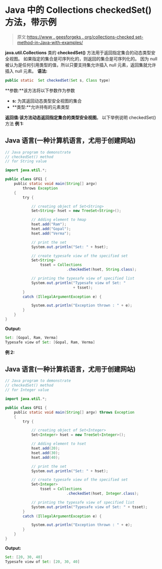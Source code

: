 # Java 中的 Collections checkedSet()方法，带示例

> 原文:[https://www . geesforgeks . org/collections-checked set-method-in-Java-with-examples/](https://www.geeksforgeeks.org/collections-checkedset-method-in-java-with-examples/)

**java.util.Collections** 类的 **checkedSet()** 方法用于返回指定集合的动态类型安全视图。
如果指定的集合是可序列化的，则返回的集合是可序列化的。
因为 null 被认为是任何引用类型的值，所以只要支持集允许插入 null 元素，返回集就允许插入 null 元素。
**语法:**

```java
public static  Set checkedSet(Set s, Class type)
```

**参数:**该方法将以下参数作为参数

*   **s:** 为其返回动态类型安全视图的集合
*   **类型:**允许持有的元素类型

**返回值:**该方法动态返回指定集合的**类型安全视图**。
以下举例说明 checkedSet()方法
**例 1:**

## Java 语言(一种计算机语言，尤用于创建网站)

```java
// Java program to demonstrate
// checkedSet() method
// for String value

import java.util.*;

public class GFG1 {
    public static void main(String[] argv)
        throws Exception
    {
        try {

            // creating object of Set<String>
            Set<String> hset = new TreeSet<String>();

            // Adding element to hmap
            hset.add("Ram");
            hset.add("Gopal");
            hset.add("Verma");

            // print the set
            System.out.println("Set: " + hset);

            // create typesafe view of the specified set
            Set<String>
                tsset = Collections
                            .checkedSet(hset, String.class);

            // printing the typesafe view of specified list
            System.out.println("Typesafe view of Set: "
                               + tsset);
        }
        catch (IllegalArgumentException e) {

            System.out.println("Exception thrown : " + e);
        }
    }
}
```

**Output:** 

```java
Set: [Gopal, Ram, Verma]
Typesafe view of Set: [Gopal, Ram, Verma]
```

**例 2:**

## Java 语言(一种计算机语言，尤用于创建网站)

```java
// Java program to demonstrate
// checkedSet() method
// for Integer value

import java.util.*;

public class GFG1 {
    public static void main(String[] argv) throws Exception
    {
        try {

            // creating object of Set<Integer>
            Set<Integer> hset = new TreeSet<Integer>();

            // Adding element to hset
            hset.add(20);
            hset.add(30);
            hset.add(40);

            // print the set
            System.out.println("Set: " + hset);

            // create typesafe view of the specified set
            Set<Integer>
                tsset = Collections
                            .checkedSet(hset, Integer.class);

            // printing the typesafe view of specified list
            System.out.println("Typesafe view of Set: " + tsset);
        }
        catch (IllegalArgumentException e) {

            System.out.println("Exception thrown : " + e);
        }
    }
}
```

**Output:** 

```java
Set: [20, 30, 40]
Typesafe view of Set: [20, 30, 40]
```